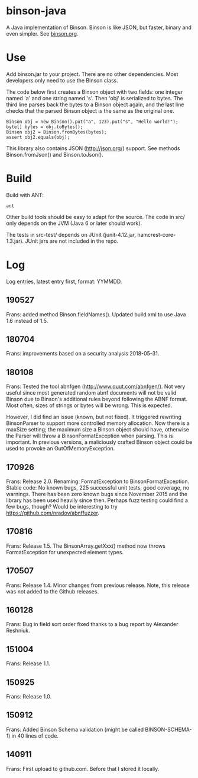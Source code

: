 binson-java
===========

A Java implementation of Binson. Binson is like JSON, but faster, binary and 
even simpler. See [binson.org](http://binson.org/).



Use
===

Add binson.jar to your project. There are no other dependencies.
Most developers only need to use the Binson class.

The code below first creates a Binson object with two fields: one integer named 'a' and 
one string named 's'. Then 'obj' is serialized to bytes. The third line parses back the 
bytes to a Binson object again, and the last line checks that the parsed Binson object is 
the same as the original one.

    Binson obj = new Binson().put("a", 123).put("s", "Hello world!");
    byte[] bytes = obj.toBytes();
    Binson obj2 = Binson.fromBytes(bytes);
    assert obj2.equals(obj);

This library also contains JSON (http://json.org/) support. See methods 
Binson.fromJson() and Binson.toJson().



Build
=====

Build with ANT:

    ant

Other build tools should be easy to adapt for the source.
The code in src/ only depends on the JVM (Java 6 or later should work).

The tests in src-test/ depends on JUnit (junit-4.12.jar, hamcrest-core-1.3.jar).
JUnit jars are not included in the repo.



Log
===

Log entries, latest entry first, format: YYMMDD.


## 190527

Frans: added method Binson.fieldNames().
Updated build.xml to use Java 1.6 instead of 1.5.


## 180704

Frans: improvements based on a security analysis 2018-05-31.


## 180108

Frans: Tested the tool abnfgen (http://www.quut.com/abnfgen/). Not very useful since most
generated random abnf documents will not be valid Binson due to Binson's additional
rules beyond following the ABNF format. Most often, sizes of strings or bytes will
be wrong. This is expected. 

However, I did find an issue (known, but not fixed). It triggered rewriting BinsonParser
to support more controlled memory allocation. Now there is a maxSize setting; the
maximum size a Binson object should have, otherwise the Parser will throw a 
BinsonFormatException when parsing. This is important. In previous versions, 
a maliciously crafted Binson object could be used to provoke an OutOfMemoryException.


## 170926 

Frans: Release 2.0. Renaming: FormatException to BinsonFormatException.
Stable code: No known bugs, 225 successful unit tests, good coverage, no warnings. 
There has been zero known bugs since November 2015 and the library has been used 
heavily since then. Perhaps fuzz testing could find a few bugs, though? Would be
interesting to try https://github.com/nradov/abnffuzzer.


## 170816

Frans: Release 1.5. The BinsonArray.getXxx() method now throws
FormatException for unexpected element types.


## 170507

Frans: Release 1.4. Minor changes from previous release.
Note, this release was not added to the Github releases.


## 160128

Frans: Bug in field sort order fixed thanks to a bug report 
by Alexander Reshniuk.


## 151004

Frans: Release 1.1.


## 150925

Frans: Release 1.0.


## 150912

Frans: Added Binson Schema validation (might be called BINSON-SCHEMA-1) 
in 40 lines of code.


## 140911

Frans: First upload to github.com. Before that I stored it locally.

